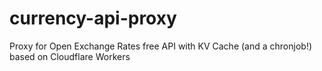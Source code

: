 # currency-api-proxy
Proxy for Open Exchange Rates free API with KV Cache (and a chronjob!) based on Cloudflare Workers
